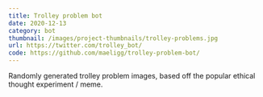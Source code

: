 ```yaml
---
title: Trolley problem bot
date: 2020-12-13
category: bot
thumbnail: /images/project-thumbnails/trolley-problems.jpg
url: https://twitter.com/trolley_bot/
code: https://github.com/maeligg/trolley-problem-bot/
---
```


Randomly generated trolley problem images, based off the popular ethical thought experiment / meme.